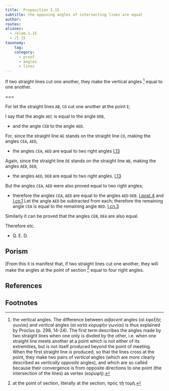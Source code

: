 ```yaml
---
title:  Proposition I.15
subtitle: the opposing angles of intersecting lines are equal
author:
routes:
aliases:
  - /elem.1.15
  - /I.15
taxonomy:
    tag:
    category:
      - proof
      - angles
      - lines
---
```


If two straight lines cut one another, they make the vertical angles [^I.15:1] equal to one another.

===

For let the straight lines `AB`, `CD` cut one another at the point `E`; 

I say that the angle `AEC` is equal to the angle `DEB`, 

- and the angle `CEB` to the angle `AED`.

For, since the straight line `AE` stands on the straight line `CD`, making the angles `CEA`, `AED`, 

- the angles `CEA`, `AED` are equal to two right angles [I.13]

Again, since the straight line `DE` stands on the straight line `AB`, making the angles `AED`, `DEB`, 

- the angles `AED`, `DEB` are equal to two right angles. [I.13]

But the angles `CEA`, `AED` were also proved equal to two right angles; 

- therefore the angles `CEA`, `AED` are equal to the angles `AED`
`DEB`. [I.post.4] and [I.cn.1] Let the angle `AED` be subtracted from each; therefore the remaining angle `CEA` is equal to the remaining angle `BED`. [I.cn.3]

Similarly it can be proved that the angles `CEB`, `DEA` are also equal.

Therefore etc. 

- Q. E. D. 

## Porism

[From this it is manifest that, if two straight lines cut one another, they will make the angles at the point of section [^I.15:2] equal to four right angles.

## References

[I.13]: /I.13 "Book I - Proposition 13"
[I.post.4]: /I.post.4 "Book I - Postulate 4"
[I.cn.1]: /I.cn.1 "Book I - Common Notion 1"
[I.cn.3]: /I.cn.3 "Book I - Common Notion 3"

## Footnotes

[^I.15:1]: the vertical angles.
    The difference between <em>adjacent</em> angles (<foreign lang="greek">αἱ ἐφεξῆς γωνίαι</foreign>) and <em>vertical</em> angles (<foreign lang="greek">αἱ κατὰ κορυφὴν γωνίαι</foreign>) is thus explained by Proclus (<xref n="Proc. p. 298, 14-24" from="ROOT" to="DITTO">p. 298, 14-24</xref>). The first term describes the angles made by two straight lines when one only is divded by the other, i.e. when one straight line meets another at a point which is not either of its extremities, but is not itself produced beyond the point of meeting. When the first straight line <em>is</em> produced, so that the lines cross at the point, they make two pairs of <em>vertical</em> angles (which are more clearly described as <em>vertically opposite</em> angles), and which are so called because their convergence is from opposite directions to one point (the intersection of the lines) as vertex (<foreign lang="greek">κορυφή</foreign>).

[^I.15:2]: at the point of section,
    literally <quote>at the section,</quote> <foreign lang="greek">πρὸς τῇ τομῆ</foreign>.

